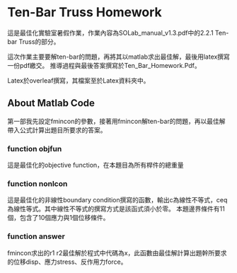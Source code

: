 # Ten-Bar Truss Homework

這是最佳化實驗室暑假作業，作業內容為SOLab_manual_v1.3.pdf中的2.2.1 Ten-bar Truss的部分。

這次作業主要要解ten-bar的問題，再將其以matlab求出最佳解，最後用latex撰寫一份pdf繳交。
推導過程與最後答案撰寫於Ten_Bar_Homework.Pdf。

Latex於overleaf撰寫，其檔案至於Latex資料夾中。

## About Matlab Code
第一部我先設定fmincon的參數，接著用fmincon解ten-bar的問題，再以最佳解帶入公式計算出題目所要求的答案。
### function objfun
這是最佳化的objective function，在本題目為所有桿件的總重量
### function nonlcon
這是最佳化的非線性boundary condition撰寫的函數，輸出c為線性不等式，ceq為線性等式。其中線性不等式的撰寫方式是該函式須小於零。
本題邊界條件有11個，包含了10個應力與1個位移條件。
### function answer
fmincon求出的r1 r2最佳解於程式中代碼為x，此函數由最佳解計算出題幹所要求的位移disp、應力stress、反作用力force。
